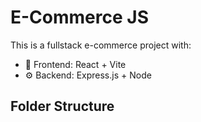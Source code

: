 # E-Commerce JS

This is a fullstack e-commerce project with:
- 🔷 Frontend: React + Vite
- ⚙️ Backend: Express.js + Node

## Folder Structure

